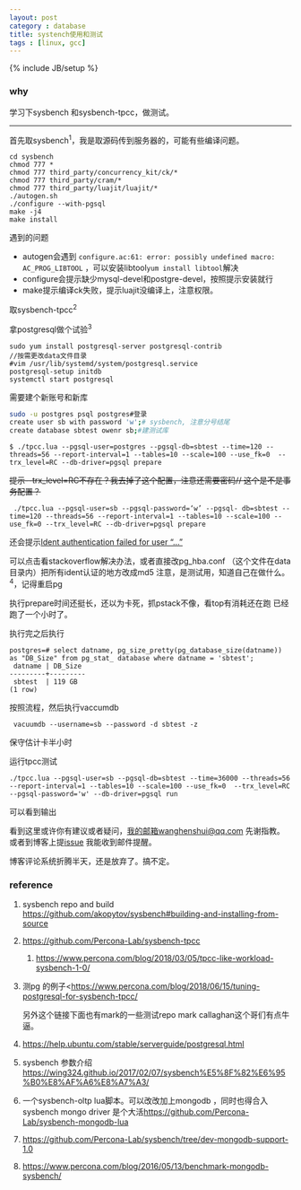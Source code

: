 ```yaml
---
layout: post
category : database
title: systench使用和测试
tags : [linux, gcc]
---
```

{% include JB/setup %}

### why 

学习下sysbench 和sysbench-tpcc，做测试。

---

首先取sysbench<sup>1</sup>，我是取源码传到服务器的，可能有些编译问题。

 ```
cd sysbench
chmod 777 *
chmod 777 third_party/concurrency_kit/ck/*
chmod 777 third_party/cram/*
chmod 777 third_party/luajit/luajit/*
./autogen.sh    
./configure --with-pgsql
make -j4
make install
 ```

遇到的问题

- autogen会遇到 `configure.ac:61: error: possibly undefined macro: AC_PROG_LIBTOOL` ，可以安装libtool`yum install libtool`解决
- configure会提示缺少mysql-devel和postgre-devel，按照提示安装就行
- make提示编译ck失败，提示luajit没编译上，注意权限。

取sysbench-tpcc<sup>2</sup>

拿postgresql做个试验<sup>3</sup>

```shell
sudo yum install postgresql-server postgresql-contrib
//按需更改data文件目录
#vim /usr/lib/systemd/system/postgresql.service
postgresql-setup initdb
systemctl start postgresql
```

需要建个新账号和新库 

 ```bash
sudo -u postgres psql postgres#登录
create user sb with password 'w';# sysbench, 注意分号结尾
create database sbtest owenr sb;#建测试库
 ```



```shell
$ ./tpcc.lua --pgsql-user=postgres --pgsql-db=sbtest --time=120 --threads=56 --report-interval=1 --tables=10 --scale=100 --use_fk=0  --trx_level=RC --db-driver=pgsql prepare
```

~~提示--trx_level=RC不存在？我去掉了这个配置，注意还需要密码// 这个是不是事务配置？~~

```shell
 ./tpcc.lua --pgsql-user=sb --pgsql-password=‘w’ --pgsql- db=sbtest --time=120 --threads=56 --report-interval=1 --tables=10 --scale=100 --use_fk=0 --trx_level=RC --db-driver=pgsql prepare
```

还会提示[Ident authentication failed for user “…”](https://serverfault.com/questions/406606/postgres-error-message-fatal-ident-authentication-failed-for-user) 

可以点击看stackoverflow解决办法，或者直接改pg_hba.conf （这个文件在data目录内）把所有ident认证的地方改成md5 注意，是测试用，知道自己在做什么。<sup>4</sup>，记得重启pg

执行prepare时间还挺长，还以为卡死，抓pstack不像，看top有消耗还在跑 已经跑了一个小时了。

执行完之后执行 

```shell
postgres=# select datname, pg_size_pretty(pg_database_size(datname)) as "DB_Size" from pg_stat_ database where datname = 'sbtest';
 datname | DB_Size
---------+---------
 sbtest  | 119 GB
(1 row)
```

按照流程，然后执行vaccumdb 

```shell
 vacuumdb --username=sb --password -d sbtest -z
```

 保守估计卡半小时

   运行tpcc测试

```shell
./tpcc.lua --pgsql-user=sb --pgsql-db=sbtest --time=36000 --threads=56 --report-interval=1 --tables=10 --scale=100 --use_fk=0  --trx_level=RC --pgsql-password='w' --db-driver=pgsql run
```

可以看到输出



看到这里或许你有建议或者疑问，我的邮箱wanghenshui@qq.com 先谢指教。或者到博客上提[issue](https://github.com/wanghenshui/wanghenshui.github.io/issues/new) 我能收到邮件提醒。

博客评论系统折腾半天，还是放弃了。搞不定。

### reference

1. sysbench repo and build https://github.com/akopytov/sysbench#building-and-installing-from-source

2. <https://github.com/Percona-Lab/sysbench-tpcc>

   1. <https://www.percona.com/blog/2018/03/05/tpcc-like-workload-sysbench-1-0/>

3. 测pg 的例子<https://www.percona.com/blog/2018/06/15/tuning-postgresql-for-sysbench-tpcc/

   另外这个链接下面也有mark的一些测试repo mark callaghan这个哥们有点牛逼。

4. <https://help.ubuntu.com/stable/serverguide/postgresql.html>

5. sysbench 参数介绍 <https://wing324.github.io/2017/02/07/sysbench%E5%8F%82%E6%95%B0%E8%AF%A6%E8%A7%A3/>

6. 一个sysbench-oltp lua脚本。可以改改加上mongodb ，同时也得合入 sysbench mongo driver 是个大活<https://github.com/Percona-Lab/sysbench-mongodb-lua>

7. <https://github.com/Percona-Lab/sysbench/tree/dev-mongodb-support-1.0>

8. <https://www.percona.com/blog/2016/05/13/benchmark-mongodb-sysbench/>
